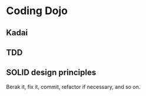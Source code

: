 # Coding Dojo
## Kadai 
## TDD
## SOLID design principles

Berak it, fix it, commit, refactor if necessary, and so on. 
